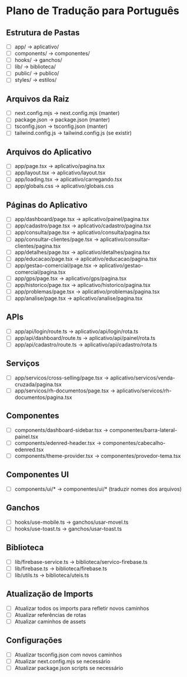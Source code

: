 # Plano de Tradução para Português

## Estrutura de Pastas
- [ ] app/ → aplicativo/
- [ ] components/ → componentes/
- [ ] hooks/ → ganchos/
- [ ] lib/ → biblioteca/
- [ ] public/ → publico/
- [ ] styles/ → estilos/

## Arquivos da Raiz
- [ ] next.config.mjs → next.config.mjs (manter)
- [ ] package.json → package.json (manter)
- [ ] tsconfig.json → tsconfig.json (manter)
- [ ] tailwind.config.js → tailwind.config.js (se existir)

## Arquivos do Aplicativo
- [ ] app/page.tsx → aplicativo/pagina.tsx
- [ ] app/layout.tsx → aplicativo/layout.tsx
- [ ] app/loading.tsx → aplicativo/carregando.tsx
- [ ] app/globals.css → aplicativo/globais.css

## Páginas do Aplicativo
- [ ] app/dashboard/page.tsx → aplicativo/painel/pagina.tsx
- [ ] app/cadastro/page.tsx → aplicativo/cadastro/pagina.tsx
- [ ] app/consulta/page.tsx → aplicativo/consulta/pagina.tsx
- [ ] app/consultar-clientes/page.tsx → aplicativo/consultar-clientes/pagina.tsx
- [ ] app/detalhes/page.tsx → aplicativo/detalhes/pagina.tsx
- [ ] app/educacao/page.tsx → aplicativo/educacao/pagina.tsx
- [ ] app/gestao-comercial/page.tsx → aplicativo/gestao-comercial/pagina.tsx
- [ ] app/gps/page.tsx → aplicativo/gps/pagina.tsx
- [ ] app/historico/page.tsx → aplicativo/historico/pagina.tsx
- [ ] app/problemas/page.tsx → aplicativo/problemas/pagina.tsx
- [ ] app/analise/page.tsx → aplicativo/analise/pagina.tsx

## APIs
- [ ] app/api/login/route.ts → aplicativo/api/login/rota.ts
- [ ] app/api/dashboard/route.ts → aplicativo/api/painel/rota.ts
- [ ] app/api/cadastro/route.ts → aplicativo/api/cadastro/rota.ts

## Serviços
- [ ] app/servicos/cross-selling/page.tsx → aplicativo/servicos/venda-cruzada/pagina.tsx
- [ ] app/servicos/rh-documentos/page.tsx → aplicativo/servicos/rh-documentos/pagina.tsx

## Componentes
- [ ] components/dashboard-sidebar.tsx → componentes/barra-lateral-painel.tsx
- [ ] components/edenred-header.tsx → componentes/cabecalho-edenred.tsx
- [ ] components/theme-provider.tsx → componentes/provedor-tema.tsx

## Componentes UI
- [ ] components/ui/* → componentes/ui/* (traduzir nomes dos arquivos)

## Ganchos
- [ ] hooks/use-mobile.ts → ganchos/usar-movel.ts
- [ ] hooks/use-toast.ts → ganchos/usar-toast.ts

## Biblioteca
- [ ] lib/firebase-service.ts → biblioteca/servico-firebase.ts
- [ ] lib/firebase.ts → biblioteca/firebase.ts
- [ ] lib/utils.ts → biblioteca/uteis.ts

## Atualização de Imports
- [ ] Atualizar todos os imports para refletir novos caminhos
- [ ] Atualizar referências de rotas
- [ ] Atualizar caminhos de assets

## Configurações
- [ ] Atualizar tsconfig.json com novos caminhos
- [ ] Atualizar next.config.mjs se necessário
- [ ] Atualizar package.json scripts se necessário

